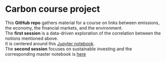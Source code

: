 # Carbon course project

This **GitHub repo** gathers material for a course on links between emissions, the economy, the financial markets, and the environment.  
The **first session** is a data-driven exploration of the correlation between the notions mentioned above.  
It is centered around this [Jupyter notebook](https://github.com/shokru/carbon_emissions/blob/main/E4_main.ipynb).   
The **second session** focuses on sustainable investing and the corresponding master notebook is [here](https://github.com/shokru/carbon_emissions/blob/main/carbon_finance_main.ipynb)
